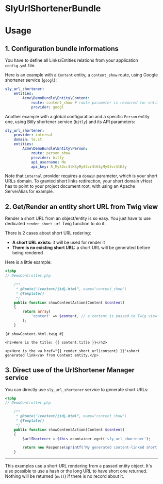 SlyUrlShortenerBundle
====================

# Usage

## 1. Configuration bundle informations

You have to define all Links/Entities relations from your application `config.yml` file.

Here is an example with a `Content` entity, a `content_show` route, using Google shortener service (`googl`):

```yaml
sly_url_shortener:
    entities:
        Acme\DemoBundle\Entity\Content:
            route: content_show # route parameter is required for entities
            provider: googl
```

Another example with a global configuration and a specific `Person` entity one,
using Bitly shortener service (`bitly`) and its API parameters:

```yaml
sly_url_shortener:
    provider: internal
    domain: te.st
    entities:
        Acme\DemoBundle\Entity\Person:
            route: person_show
            provider: bitly
            api_username: Me
            api_key: R_MyS3cr3tK3yMyS3cr3tK3yMyS3cr3tK3y
```

Note that `internal` provider requires a `domain` parameter,
which is your short URLs domain. To granted short links redirection,
your short domain vHost has to point to your project document root,
with using an Apache ServerAlias for example.

## 2. Get/Render an entity short URL from Twig view

Render a short URL from an object/entity is so easy.
You just have to use dedicated `render_short_url` Twig function to do it.

There is 2 cases about short URL redering:

- **A short URL exists:** it will be used for render it
- **There is no existing short URL:** a short URL will be generated before being rendered

Here is a little example:

```php
<?php
// DemoController.php

    /**
     * @Route("/content/{id}.html", name="content_show")
     * @Template()
     */
    public function showContentAction(Content $content)
    {
        return array(
            'content' => $content, // a content is passed to Twig view
        );
    }
```

```twig
{# showContent.html.twig #}

<h2>Here is the title: {{ content.title }}</h2>

<p>Here is the <a href="{{ render_short_url(content) }}">short generated link</a> from Content entity.</p>
```

## 3. Direct use of the UrlShortener Manager service

You can directly use `sly_url_shortener` service to generate short URLs:

```php
<?php
// DemoController.php

    /**
     * @Route("/content/{id}.html", name="content_show")
     * @Template()
     */
    public function showContentAction(Content $content)
    {
        $urlShortener = $this->container->get('sly_url_shortener');

        return new Response(sprintf('My generated content-linked short URL: %s', $urlShortener->getShortUrl($content)));
    }
```

-----

This examples use a short URL rendering from a passed entity object.
It's also possible to use a hash or the long URL to have short one returned.
Nothing will be returned (`null`) if there is no record about it.